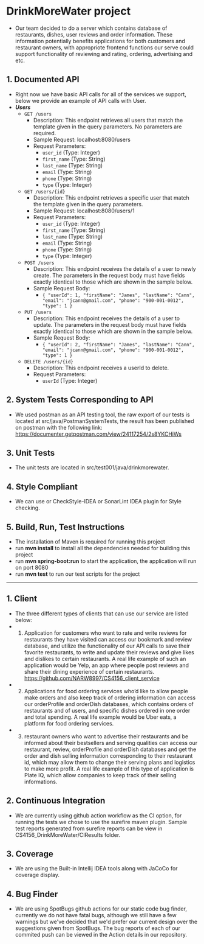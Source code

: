 # DrinkMoreWater project
* Our team decided to do a server which contains database of restaurants, dishes, user reviews and order information. These information potentially benefits applications for both customers and restaurant owners, with appropriote frontend functions our serve could support functionality of reviewing and rating, ordering, advertising and etc.

## 1. Documented API
* Right now we have basic API calls for all of the services we support, below we provide an example of API calls with User.
* ___Users___
     * `GET /users`  
          * Description: This endpoint retrieves all users that match the template given in the query parameters. No parameters are required.  
          * Sample Request: localhost:8080/users  
          * Request Parameters:  
               * `user_id` (Type: Integer)  
               * `first_name` (Type: String)  
               * `last_name` (Type: String)  
               * `email` (Type: String)  
               * `phone` (Type: String)  
               * `type` (Type: Integer)  
    * `GET /users/{id}`  
        * Description: This endpoint retrieves a specific user that match the template given in the query parameters.  
        * Sample Request: localhost:8080/users/1  
        * Request Parameters:  
            * `user_id` (Type: Integer)  
            * `first_name` (Type: String)  
            * `last_name` (Type: String)  
            * `email` (Type: String)  
            * `phone` (Type: String)  
            * `type` (Type: Integer)  
    * `POST /users`  
        * Description: This endpoint receives the details of a user to newly create. The parameters in the request body must have fields exactly identical to those which are shown in the sample below.  
        * Sample Request Body:  
            * `{ "userId": 1, "firstName": "James", "lastName": "Cann", "email": "jcann@gmail.com", "phone": "900-001-0012", "type": 1 }`  
    * `PUT /users`  
        * Description: This endpoint receives the details of a user to update. The parameters in the request body must have fields exactly identical to those which are shown in the sample below.  
        * Sample Request Body:  
            * `{ "userId": 2, "firstName": "James", "lastName": "Cann", "email": "jcann@gmail.com", "phone": "900-001-0012", "type": 1 }`  
    * `DELETE /users/{id}`  
        * Description: This endpoint receives a userId to delete.  
        * Request Parameters:  
            * `userId` (Type: Integer)  
            
## 2. System Tests Corresponding to API
  * We used postman as an API testing tool, the raw export of our tests is located at src/java/PostmanSystemTests, the result has been published on postman with the following link: https://documenter.getpostman.com/view/24117254/2s8YKCHiWs  
## 3. Unit Tests
  * The unit tests are located in src/test001/java/drinkmorewater.

## 4. Style Compliant
  * We can use or CheckStyle-IDEA or SonarLint IDEA plugin for Style checking.

## 5. Build, Run, Test Instructions
  * The installation of Maven is required for running this project
  * run **mvn install** to install all the dependencies needed for building this project
  * run **mvn spring-boot:run** to start the application, the application will run on port 8080
  * run **mvn test** to run our test scripts for the project

-------------------------------------------------------------------------------------------------------------------------------------------------------------------

## 1. Client
* The three different types of clients that can use our service are listed below:  
* 1. Application for customers who want to rate and write reviews for restaurants they have visited can access our bookmark and review database, and utilize the functionality of our API calls to save their favorite restaurants, to write and update their reviews and give likes and dislikes to certain restaurants. A real life example of such an application would be Yelp, an app where people post reviews and share their dining experience of certain restaurants.   
  https://github.com/NARW8997/CS4156_client_service
* 2. Applications for food ordering services who’d like to allow people make orders and also keep track of ordering information can access our orderProfile and orderDish databases, which contains orders of restaurants and of users, and specific dishes ordered in one order and total spending. A real life example would be Uber eats, a platform for food ordering services.
* 3. restaurant owners who want to advertise their restaurants and be informed about their bestsellers and serving qualities can access our restaurant, review, orderProfile and orderDish databases and get the order and dish selling information corresponding to their restaurant id, which may allow them to change their serving plans and logistics to make more profit. A real life example of this type of application is Plate IQ, which allow companies to keep track of their selling informations.
    


## 2. Continuous Integration
  * We are currently using github action workflow as the CI option, for running the tests we chose to use the surefire maven plugin. Sample test reports generated from surefire reports can be view in CS4156_DrinkMoreWater/CIResults folder.
## 3. Coverage
  * We are using the Built-in Intellij IDEA tools along with JaCoCo for coverage display. 
## 4. Bug Finder
  * We are using SpotBugs github actions for our static code bug finder, currently we do not have fatal bugs, although we still have a few warnings but we've decided that we'd prefer our current design over the suggestions given from SpotBugs. The bug reports of each of our commited push can be viewed in the Action details in our repository.  
  
  
